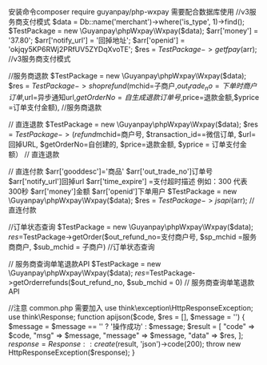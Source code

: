   
  安装命令composer require guyanpay/php-wxpay
  需要配合数据库使用
  //v3服务商支付模式
  $data = Db::name('merchant')->where('is_type', 1)->find();
  $TestPackage = new \Guyanpay\phpWxpay\Wxpay($data);
  $arr['money'] = '37.80';
  $arr['notify_url'] = '回掉地址';
  $arr['openid'] = 'okjqy5KP6RWj2PRfUV5ZYDqXvoTE';
  $res = $TestPackage->getfpay($arr);
  //v3服务商支付模式



  //服务商退款
  $TestPackage = new \Guyanpay\phpWxpay\Wxpay($data);
  $res = $TestPackage->shoprefund($mchid=子商户,$out_trade_no =下单时商户订单,$url=异步通知url,$getOrderNo =自生成退款订单号,$price=退款金额,$yprice =订单支付金额),
  //服务商退款

  // 直连退款
   $TestPackage = new \Guyanpay\phpWxpay\Wxpay($data);
  $res = $TestPackage->(refund$mchid=商户号, $transaction_id==微信订单, $url=回掉URL, $getOrderNo=自创建的, $price=退款金额, $yprice = 订单支付金额）
  // 直连退款

// 直连付款
 $arr['gooddesc']='商品'
 $arr['out_trade_no']订单号
 $arr['notify_url']回掉url
 $arr['time_expire'] =支付超时描述 例如：300 代表300秒
 $arr['money']金额
 $arr['openid']下单用户
 $TestPackage = new \Guyanpay\phpWxpay\Wxpay($data);
 $res = $TestPackage->jsapi($arr);
 // 直连付款
  
 //订单状态查询
  $TestPackage = new \Guyanpay\phpWxpay\Wxpay($data);
  $res=$TestPackage->getOrder($out_refund_no=支付商户号, $sp_mchid =服务商商户, $sub_mchid = 子商户)
 //订单状态查询


 // 服务商查询单笔退款API
  $TestPackage = new \Guyanpay\phpWxpay\Wxpay($data);
  $res=$TestPackage->getOrderrefunds($out_refund_no, $sub_mchid = 0)
 // 服务商查询单笔退款API



//注意 
common.php 需要加入 
use think\exception\HttpResponseException;
use think\Response;
function apijson($code, $res = [], $message = '') {
  $message = $message == '' ? '操作成功' : $message;
  $result = [
    "code" => $code,
    "msg" => $message,
    "message" => $message,
    "data" => $res,
  ];
  $response = Response::create($result, 'json')->code(200);
  throw new HttpResponseException($response);
}




